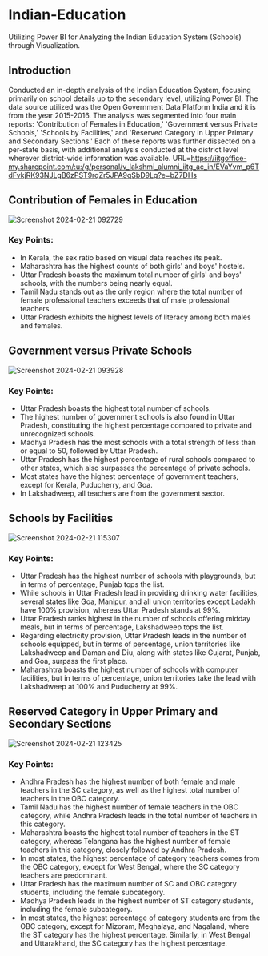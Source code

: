 # Indian-Education
Utilizing Power BI for Analyzing the Indian Education System (Schools) through Visualization.

## Introduction
Conducted an in-depth analysis of the Indian Education System, focusing primarily on school details up to the secondary level, utilizing Power BI.
The data source utilized was the Open Government Data Platform India and it is from the year 2015-2016. The analysis was segmented into four main reports: 'Contribution of Females in Education,' 'Government versus Private Schools,'
'Schools by Facilities,' and 'Reserved Category in Upper Primary and Secondary Sections.' Each of these reports was further dissected on a per-state basis, with additional analysis conducted at the district level 
wherever district-wide information was available.
URL=https://iitgoffice-my.sharepoint.com/:u:/g/personal/v_lakshmi_alumni_iitg_ac_in/EVaYvm_p6TdFvkjRK93NJLgB6zPST9rqZr5JPA9qSbD9Lg?e=bZ7DHs


## Contribution of Females in Education

![Screenshot 2024-02-21 092729](https://github.com/VLSLOHITH/Indian-Education/assets/84633352/d3cfea88-bbb3-4725-acea-404f512a7ef4)

### Key Points: 
- In Kerala, the sex ratio based on visual data reaches its peak.
- Maharashtra has the highest counts of both girls' and boys' hostels.
- Uttar Pradesh boasts the maximum total number of girls' and boys' schools, with the numbers being nearly equal.
- Tamil Nadu stands out as the only region where the total number of female professional teachers exceeds that of male professional teachers.
- Uttar Pradesh exhibits the highest levels of literacy among both males and females.

## Government versus Private Schools

![Screenshot 2024-02-21 093928](https://github.com/VLSLOHITH/Indian-Education/assets/84633352/4ac08f20-ae18-4ad7-9cd1-8dd827bb50a5)

### Key Points:
- Uttar Pradesh boasts the highest total number of schools.
- The highest number of government schools is also found in Uttar Pradesh, constituting the highest percentage compared to private and unrecognized schools.
- Madhya Pradesh has the most schools with a total strength of less than or equal to 50, followed by Uttar Pradesh.
- Uttar Pradesh has the highest percentage of rural schools compared to other states, which also surpasses the percentage of private schools.
- Most states have the highest percentage of government teachers, except for Kerala, Puducherry, and Goa.
- In Lakshadweep, all teachers are from the government sector.

## Schools by Facilities

![Screenshot 2024-02-21 115307](https://github.com/VLSLOHITH/Indian-Education/assets/84633352/f45fa68e-2f8c-4449-a814-2b121d91e088)

### Key Points:
- Uttar Pradesh has the highest number of schools with playgrounds, but in terms of percentage, Punjab tops the list.
- While schools in Uttar Pradesh lead in providing drinking water facilities, several states like Goa, Manipur, and all union territories except Ladakh have 100% provision, whereas Uttar Pradesh stands at 99%.
- Uttar Pradesh ranks highest in the number of schools offering midday meals, but in terms of percentage, Lakshadweep tops the list.
- Regarding electricity provision, Uttar Pradesh leads in the number of schools equipped, but in terms of percentage, union territories like Lakshadweep and Daman and Diu, along with states like Gujarat, Punjab, and Goa, surpass the first place.
- Maharashtra boasts the highest number of schools with computer facilities, but in terms of percentage, union territories take the lead with Lakshadweep at 100% and Puducherry at 99%.

## Reserved Category in Upper Primary and Secondary Sections

![Screenshot 2024-02-21 123425](https://github.com/VLSLOHITH/Indian-Education/assets/84633352/14a4585c-d1df-4133-b21d-8f1f07289072)

### Key Points:
- Andhra Pradesh has the highest number of both female and male teachers in the SC category, as well as the highest total number of teachers in the OBC category.
- Tamil Nadu has the highest number of female teachers in the OBC category, while Andhra Pradesh leads in the total number of teachers in this category.
- Maharashtra boasts the highest total number of teachers in the ST category, whereas Telangana has the highest number of female teachers in this category, closely followed by Andhra Pradesh.
- In most states, the highest percentage of category teachers comes from the OBC category, except for West Bengal, where the SC category teachers are predominant.
- Uttar Pradesh has the maximum number of SC and OBC category students, including the female subcategory.
- Madhya Pradesh leads in the highest number of ST category students, including the female subcategory.
- In most states, the highest percentage of category students are from the OBC category, except for Mizoram, Meghalaya, and Nagaland, where the ST category has the highest percentage. Similarly, in West Bengal and Uttarakhand, the SC category has the highest percentage.
